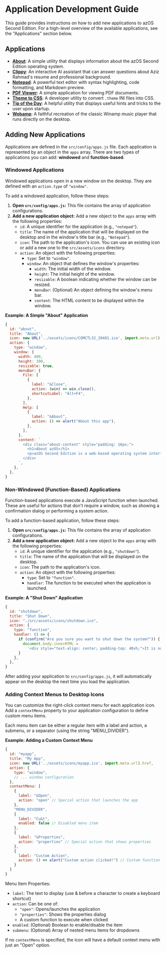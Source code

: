 # Application Development Guide

This guide provides instructions on how to add new applications to azOS Second Edition. For a high-level overview of the available applications, see the "Applications" section below.

## Applications

- **[About](./about/README.md)**: A simple utility that displays information about the azOS Second Edition operating system.
- **[Clippy](./clippy/README.md)**: An interactive AI assistant that can answer questions about Aziz Rahmad's resume and professional background.
- **[Notepad](./notepad/README.md)**: A powerful text editor with syntax highlighting, code formatting, and Markdown preview.
- **[PDF Viewer](./pdfviewer/README.md)**: A simple application for viewing PDF documents.
- **[Theme to CSS](./themetocss/README.md)**: A developer utility to convert `.theme` INI files into CSS.
- **[Tip of the Day](./tipOfTheDay/README.md)**: A helpful utility that displays useful hints and tricks to the user upon startup.
- **[Webamp](./webamp/README.md)**: A faithful recreation of the classic Winamp music player that runs directly on the desktop.

## Adding New Applications

Applications are defined in the `src/config/apps.js` file. Each application is represented by an object in the `apps` array. There are two types of applications you can add: **windowed** and **function-based**.

### Windowed Applications

Windowed applications open in a new window on the desktop. They are defined with an `action.type` of `"window"`.

To add a windowed application, follow these steps:

1.  **Open `src/config/apps.js`:** This file contains the array of application configurations.
2.  **Add a new application object:** Add a new object to the `apps` array with the following properties:
    - `id`: A unique identifier for the application (e.g., `"notepad"`).
    - `title`: The name of the application that will be displayed on the desktop and in the window's title bar (e.g., `"Notepad"`).
    - `icon`: The path to the application's icon. You can use an existing icon or add a new one to the `src/assets/icons` directory.
    - `action`: An object with the following properties:
      - `type`: Set to `"window"`.
      - `window`: An object that defines the window's properties:
        - `width`: The initial width of the window.
        - `height`: The initial height of the window.
        - `resizable`: A boolean indicating whether the window can be resized.
        - `menuBar`: (Optional) An object defining the window's menu bar.
        - `content`: The HTML content to be displayed within the window.

**Example: A Simple "About" Application**

```javascript
{
  id: "about",
  title: "About",
  icon: new URL('../assets/icons/COMCTL32_20481.ico', import.meta.url).href,
  action: {
    type: "window",
    window: {
      width: 400,
      height: 300,
      resizable: true,
      menuBar: {
        File: [
          {
            label: "&Close",
            action: (win) => win.close(),
            shortcutLabel: "Alt+F4",
          },
        ],
        Help: [
          {
            label: "&About",
            action: () => alert("About this app"),
          },
        ],
      },
      content: `
        <div class="about-content" style="padding: 16px;">
          <h1>About azOS</h1>
          <p>azOS Second Edition is a web-based operating system interface.</p>
        </div>
      `,
    },
  },
}
```

### Non-Windowed (Function-Based) Applications

Function-based applications execute a JavaScript function when launched. These are useful for actions that don't require a window, such as showing a confirmation dialog or performing a system action.

To add a function-based application, follow these steps:

1.  **Open `src/config/apps.js`:** This file contains the array of application configurations.
2.  **Add a new application object:** Add a new object to the `apps` array with the following properties:
    - `id`: A unique identifier for the application (e.g., `"shutdown"`).
    - `title`: The name of the application that will be displayed on the desktop.
    - `icon`: The path to the application's icon.
    - `action`: An object with the following properties:
      - `type`: Set to `"function"`.
      - `handler`: The function to be executed when the application is launched.

**Example: A "Shut Down" Application**

```javascript
{
  id: "shutdown",
  title: "Shut Down",
  icon: "./src/assets/icons/shutdown.ico",
  action: {
    type: "function",
    handler: () => {
      if (confirm("Are you sure you want to shut down the system?")) {
        document.body.innerHTML =
          '<div style="text-align: center; padding-top: 40vh;">It is now safe to turn off your computer.</div>';
      }
    },
  },
}
```

After adding your application to `src/config/apps.js`, it will automatically appear on the desktop the next time you load the application.

### Adding Context Menus to Desktop Icons

You can customize the right-click context menu for each application icon. Add a `contextMenu` property to your application configuration to define custom menu items.

Each menu item can be either a regular item with a label and action, a submenu, or a separator (using the string "MENU_DIVIDER").

**Example: Adding a Custom Context Menu**

```javascript
{
  id: "myapp",
  title: "My App",
  icon: new URL('../assets/icons/myapp.ico', import.meta.url).href,
  action: {
    type: "window",
    // ... window configuration
  },
  contextMenu: [
    {
      label: "&Open",
      action: "open" // Special action that launches the app
    },
    "MENU_DIVIDER",
    {
      label: "Cu&t",
      enabled: false // Disabled menu item
    },
    {
      label: "&Properties",
      action: "properties" // Special action that shows properties
    },
    {
      label: "Custom Action",
      action: () => alert("Custom action clicked!") // Custom function
    }
  ]
}
```

Menu Item Properties:

- `label`: The text to display (use & before a character to create a keyboard shortcut)
- `action`: Can be one of:
  - `"open"`: Opens/launches the application
  - `"properties"`: Shows the properties dialog
  - A custom function to execute when clicked
- `enabled`: (Optional) Boolean to enable/disable the item
- `submenu`: (Optional) Array of nested menu items for dropdowns

If no `contextMenu` is specified, the icon will have a default context menu with just an "Open" option.
